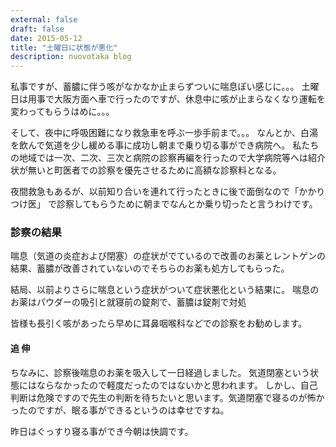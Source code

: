 ```yaml
---
external: false
draft: false
date: 2015-05-12
title: "土曜日に状態が悪化"
description: nuovotaka blog
---
```


私事ですが、蓄膿に伴う咳がなかなか止まらずついに喘息ぽい感じに。。。
土曜日は用事で大阪方面へ車で行ったのですが、休息中に咳が止まらなくなり運転を変わってもらうはめに。。。

そして、夜中に呼吸困難になり救急車を呼ぶ一歩手前まで。。。
なんとか、白湯を飲んで気道を少し緩める事に成功し朝まで乗り切る事ができ病院へ。
私たちの地域では一次、二次、三次と病院の診察再編を行ったので大学病院等へは紹介状が無いと町医者での診察を優先させるために高額な診察料となる。

夜間救急もあるが、以前知り合いを連れて行ったときに後で面倒なので「かかりつけ医」 で診察してもらうために朝までなんとか乗り切ったと言うわけです。

### 診察の結果

喘息（気道の炎症および閉塞）の症状がでているので改善のお薬とレントゲンの結果、蓄膿が改善されていないのでそちらのお薬も処方してもらった。

結局、以前よりさらに喘息という症状がついて症状悪化という結果に。
喘息のお薬はパウダーの吸引と就寝前の錠剤で、蓄膿は錠剤で対処

皆様も長引く咳があったら早めに耳鼻咽喉科などでの診察をお勧めします。

#### 追 伸

ちなみに、診察後喘息のお薬を吸入して一日経過しました。
気道閉塞という状態にはならなかったので軽度だったのではないかと思われます。
しかし、自己判断は危険ですので先生の判断を待ちたいと思います。気道閉塞で寝るのが怖かったのですが、眠る事ができるというのは幸せですね。

昨日はぐっすり寝る事ができ今朝は快調です。
